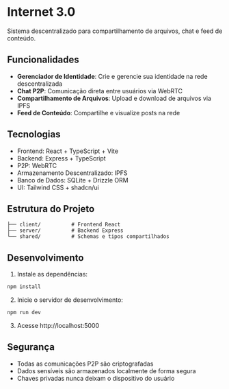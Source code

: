
# Internet 3.0

Sistema descentralizado para compartilhamento de arquivos, chat e feed de conteúdo.

## Funcionalidades

- **Gerenciador de Identidade**: Crie e gerencie sua identidade na rede descentralizada
- **Chat P2P**: Comunicação direta entre usuários via WebRTC
- **Compartilhamento de Arquivos**: Upload e download de arquivos via IPFS
- **Feed de Conteúdo**: Compartilhe e visualize posts na rede

## Tecnologias

- Frontend: React + TypeScript + Vite
- Backend: Express + TypeScript
- P2P: WebRTC
- Armazenamento Descentralizado: IPFS
- Banco de Dados: SQLite + Drizzle ORM
- UI: Tailwind CSS + shadcn/ui

## Estrutura do Projeto

```
├── client/          # Frontend React
├── server/          # Backend Express
└── shared/          # Schemas e tipos compartilhados
```

## Desenvolvimento

1. Instale as dependências:
```bash
npm install
```

2. Inicie o servidor de desenvolvimento:
```bash
npm run dev
```

3. Acesse http://localhost:5000

## Segurança

- Todas as comunicações P2P são criptografadas
- Dados sensíveis são armazenados localmente de forma segura
- Chaves privadas nunca deixam o dispositivo do usuário
